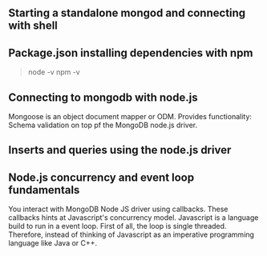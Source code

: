 ## Starting a standalone mongod and connecting with shell


## Package.json installing dependencies with npm
> node -v
> npm -v

## Connecting to mongodb with node.js
Mongoose is an object document mapper or ODM.
Provides functionality: Schema validation on top pf the MongoDB node.js driver.


## Inserts and queries using the node.js driver

## Node.js concurrency and event loop fundamentals
You interact with MongoDB Node JS driver using callbacks.
These callbacks hints at Javascript's concurrency model.
Javascript is a language build to run in a event loop.
First of all, the loop is single threaded.
Therefore, instead of thinking of Javascript as an imperative programming language like Java or C++.
